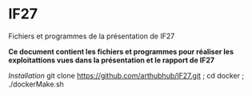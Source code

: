 # IF27
Fichiers et programmes de la présentation de IF27

**Ce document contient les fichiers et programmes pour réaliser les exploitattions vues dans la présentation et le rapport de IF27**

*Installation*
git clone https://github.com/arthubhub/IF27.git ; cd docker ; ./dockerMake.sh
